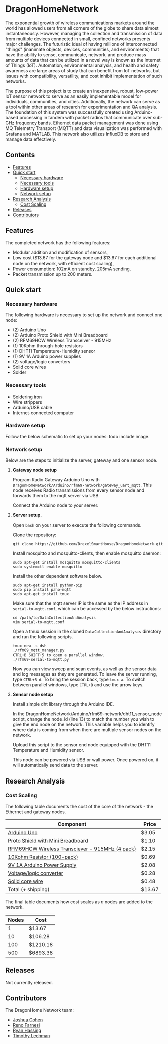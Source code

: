 # DragonHomeNetwork

The exponential growth of wireless communications markets around the world has allowed users from all corners of the globe to share data almost instantaneously. However, managing the collection and transmission of data from multiple devices connected in small, confined networks presents major challenges. The futuristic ideal of having millions of interconnected "things" (inanimate objects, devices, communities, and environments) that have the ability to sense, communicate, network, and produce mass amounts of data that can be utilized in a novel way is known as the Internet of Things (IoT). Automation, environmental analysis, and health and safety awareness are large areas of study that can benefit from IoT networks, but issues with compatibility, versatility, and cost inhibit implementation of such networks.

The purpose of this project is to create an inexpensive, robust, low-power IoT sensor network to serve as an easily implementable model for individuals, communities, and cities. Additionally, the network can serve as a tool within other areas of research for experimentation and QA analysis. The foundation of this system was successfully created using Arduino-based processing in tandem with packet radios that communicate over sub-GHz frequency bands. Ethernet data packet management was done using MQ Telemetry Transport (MQTT) and data visualization was performed with Grafana and MATLAB. This network also utilizes InfluxDB to store and manage data effectively.


## Contents
- [Features](#features)
- [Quick start](#quickstart)
  - [Necessary hardware](#necessaryhardware)
  - [Necessary tools](#necessarytools)
  - [Hardware setup](#hardwaresetup)
  - [Network setup](#networksetup)
- [Research Analysis](#ra)
  - [Cost Scaling](#cost)
- [Releases](#releases)
- [Contributors](#contributors)

## Features <a name="features"></a>
The completed network has the following features:
- Modular addition and modification of sensors,
- Low cost ($13.67 for the gateway node and $13.67 for each additional node on the network, with efficient cost scaling),
- Power consumption: 102mA on standby, 205mA sending.
- Packet transmission up to 200 meters.

## Quick start <a name="quickstart"></a>
### Necessary hardware <a name="necessaryhardware"></a>
The following hardware is necessary to set up the network and connect one node:
- (2) Arduino Uno
- (2) Arduino Proto Shield with Mini Breadboard
- (2) RFM69HCW Wireless Transceiver - 915MHz
- (1) 10Kohm through-hole resistors
- (1) DHT11 Temperature-Humidity sensor
- (1) 9V 1A Arduino power supplies
- (2) voltage/logic converters
- Solid core wires
- Solder

### Necessary tools <a name="necessarytools"></a>
- Soldering iron
- Wire strippers
- Arduino/USB cable
- Internet-connected computer

### Hardware setup <a name="necessarytools"></a>

Follow the below schematic to set up your nodes:
todo include image.


### Network setup <a name="networksetup"></a>

Below are the steps to initialize the server, gateway and one sensor node.

1. **Gateway node setup**

   Program Radio Gateway Arduino Uno with `DragonHomeNetwork/Arduino/rfm69-network/gateway_uart_mqtt`. This node receives Radio transmissions from every sensor node and forwards them to the mqtt server via USB.

   Connect the Arduino node to your server.


2. **Server setup.**

    Open `bash` on your server to execute the following commands.

    Clone the repository:
    ```
    git clone https://github.com/DrexelSmartHouse/DragonHomeNetwork.git
    ```

    Install mosquitto and mosquitto-clients, then enable mosquitto daemon:

    ```
    sudo apt-get install mosquitto mosquitto-clients
    sudo systemctl enable mosquitto
    ```

    Install the other dependent software below.
    ```
    sudo apt-get install python-pip
    sudo pip install paho-mqtt
    sudo apt-get install tmux

    ```

    Make sure that the mqtt server IP is the same as the IP address in `serial-to-mqtt.conf`, which can be accessed by the below instructions:
    ```
    cd /path/to/DataCollectionAndAnalysis
    vim serial-to-mqtt.conf
    ```

    Open a tmux session in the cloned `DataCollectionAndAnalysis` directory and run the following scripts.

    ```
    tmux new -s dsh
    ./rfm69_mqtt_manager.py
    CTRL+B SHIFT+5 to open a parallel window.
    ./rfm69-serial-to-mqtt.py
    ```

     Now you can view sweep and scan events, as well as the sensor data and log messages as they are generated. To leave the server running, type `CTRL+B d`. To bring the session back, type `tmux a`. To switch between parallel windows, type `CTRL+B` and use the arrow keys.


3. **Sensor node setup**

   Install simple dht library through the Arduino IDE.

   In the DragonHomeNetwork/Arduino/rfm69-network/dht11_sensor_node script, change the node_id (line 13) to match the number you wish to give the end node on the network. This variable helps you to identify where data is coming from when there are multiple sensor nodes on the network.

   Upload this script to the sensor end node equipped with the DHT11 Temperature and Humidity sensor.

   This node can be powered via USB or wall power. Once powered on, it will automatically send data to the server.


## Research Analysis <a name="ra"></a>
### Cost Scaling <a name="cost"></a>
The following table documents the cost of the core of the network - the Ethernet and gateway nodes.

| Component                                                                   | Price   |
|-----------------------------------------------------------------------------|---------|
| [Arduino Uno]("https://www.aliexpress.com/item/Free-shipping-high-quality-UNO-R3-MEGA328P-CH340G-for-Arduino-Compatible-NO-USB-CABLE/32231525607.html?spm=2114.search0104.3.286.65936d00tZ2ORH&ws_ab_test=searchweb0_0,searchweb201602_3_10152_10151_10065_10344_10068_10130_10324_10342_10547_10325_10343_10546_10340_10548_10341_10545_10084_10083_10618_10307_5711212_10313_10059_10534_100031_10103_10627_10626_10624_10623_10622_10621_10620_5711313_5722413,searchweb201603_2,ppcSwitch_5&algo_expid=20dba46e-7254-40ef-8ecb-a8b02234de01-45&algo_pvid=20dba46e-7254-40ef-8ecb-a8b02234de01&transAbTest=ae803_5&priceBeautifyAB=0")                                     | $3.05  |
|  [Proto Shield with Mini Breadboard]("https://www.aliexpress.com/item/Newbrand-Prototyping-Prototype-Shield-ProtoShield-Mini-Breadboard-for-Arduino-Free-Shipping/32279103685.html?spm=2114.search0104.3.112.2fb358f9cm0yb2&ws_ab_test=searchweb0_0,searchweb201602_3_10152_10151_10065_10344_10068_10130_10324_10342_10547_10325_10343_10546_10340_10548_10341_10545_10084_10083_10618_10307_5711212_10313_10059_10534_100031_10103_10627_10626_10624_10623_10622_10621_10620_5722413_5711312,searchweb201603_2,ppcSwitch_5&algo_expid=c98ab005-6807-4240-8d2e-648ed088282c-19&algo_pvid=c98ab005-6807-4240-8d2e-648ed088282c&transAbTest=ae803_5&priceBeautifyAB=0")              | $1.10   |
| [RFM69HCW Wireless Transciever - 915MHz (4 pack)]("https://www.aliexpress.com/item/RFM69HCW-frequency-transceiver-module-433-868-915MHZ-can-be-selected/32723542589.html?spm=2114.search0104.3.1.aaa7698dOttIEv&ws_ab_test=searchweb0_0,searchweb201602_3_10152_10151_10065_10344_10068_10130_10324_10342_10547_10325_10343_10546_10340_10548_10341_10545_10084_10083_10618_10307_5711211_10313_10059_10534_100031_10103_10627_10626_10624_10623_10622_10621_10620_5711311_5722413,searchweb201603_2,ppcSwitch_5&algo_expid=62be832f-9626-4ba1-a45e-ef94174177e5-0&algo_pvid=62be832f-9626-4ba1-a45e-ef94174177e5&transAbTest=ae803_5&priceBeautifyAB=0") | $2.15  |
| [10Kohm Resistor (100-pack)]("https://www.aliexpress.com/item/100pcs-RoHS-Lead-Free-Metal-Film-Resistor-1-6W-Watts-10K-ohm-10KR-1-Tolerance-Precision/1852552440.html?spm=2114.search0104.3.16.3af73fccKp6mC7&ws_ab_test=searchweb0_0,searchweb201602_3_10152_10151_10065_10344_10068_10130_10324_10342_10547_10325_10343_10546_10340_10548_10341_10545_10084_10083_10618_10307_5711212_10313_10059_10534_100031_10103_10627_10626_10624_10623_10622_10621_10620_5711313_5722413,searchweb201603_2,ppcSwitch_5&algo_expid=094f4518-adbe-4560-8d76-4bb5bbc8398d-2&algo_pvid=094f4518-adbe-4560-8d76-4bb5bbc8398d&transAbTest=ae803_5&priceBeautifyAB=0")                      | $0.69   |
| [9V 1A Arduino Power Supply]("https://www.aliexpress.com/item/US-Plug-9V-1A-Switching-Power-Supply-Converter-Adapter-Wall-Charger-4-0mmx1-7mm/32849270931.html?spm=2114.search0104.3.109.c56333bd76YIdY&ws_ab_test=searchweb0_0,searchweb201602_3_10152_10151_10065_10344_10068_10130_10324_10342_10547_10325_10343_10546_10340_10548_10341_10545_10084_10083_10618_10307_5711213_10313_10059_10534_100031_10103_10627_10626_10624_10623_10622_10621_10620_5711313_5722413,searchweb201603_2,ppcSwitch_5&algo_expid=22c8c7c1-85ab-437a-bb54-977e7bd0358f-16&algo_pvid=22c8c7c1-85ab-437a-bb54-977e7bd0358f&transAbTest=ae803_5&priceBeautifyAB=0")                      | $2.08   |
| [Voltage/logic converter]("https://www.aliexpress.com/item/4-channel-IIC-I2C-Logic-Level-Converter-Bi-Directional-Module-5V-to-3-3V-For-Arduino/32310628741.html?spm=2114.search0104.3.44.2cbb4b4cdcwCWG&ws_ab_test=searchweb0_0,searchweb201602_3_10152_10151_10065_10344_10068_10130_10324_10342_10547_10325_10343_10546_10340_10548_10341_10545_10084_10083_10618_10307_5711211_10313_10059_10534_100031_10103_10627_10626_10624_10623_10622_10621_5722412_10620_5711311,searchweb201603_2,ppcSwitch_5&algo_expid=d1208a18-bef2-48d7-8cd7-04bda35e2558-6&algo_pvid=d1208a18-bef2-48d7-8cd7-04bda35e2558&transAbTest=ae803_5&priceBeautifyAB=0")                         | $0.28   |
| [Solid core wire]("https://www.aliexpress.com/item/Tinned-copper-22AWG-2-pin-Red-Black-cable-PVC-insulated-wire-22-awg-wire-Electric-cable/32597557917.html?spm=2114.search0104.3.2.2f6215c6LjDKMM&ws_ab_test=searchweb0_0,searchweb201602_3_10152_10151_10065_10344_10068_10130_10324_10342_10547_10325_10343_10546_10340_10548_10341_10545_10084_10083_10618_10307_5711213_10313_10059_10534_100031_10103_10627_10626_10624_10623_10622_10621_10620_5711313_5722413,searchweb201603_2,ppcSwitch_5&algo_expid=34901f3e-f79f-4489-9022-3fd66b59f083-0&algo_pvid=34901f3e-f79f-4489-9022-3fd66b59f083&transAbTest=ae803_5&priceBeautifyAB=0")                            | $0.48  |
| Total (+ shipping)                                               | $13.67 |



The final table documents how cost scales as _n_ nodes are added to the network.

| Nodes | Cost      |
|-------|-----------|
| 1     | $13.67    |
| 10    | $106.28   |
| 100   | $1210.18  |
| 500   | $6893.38  |


## Releases <a name="releases"></a>
Not currently released.

## Contributors <a name="contributors"></a>
The DragonHome Network team:

- [Joshua Cohen](https://github.com/jcohen98)
- [Reno Farnesi](https://github.com/nfarnesi4)
- [Ryan Hassing](https://github.com/ryanhassing)
- [Timothy Lechman](https://github.com/tlechman49)
